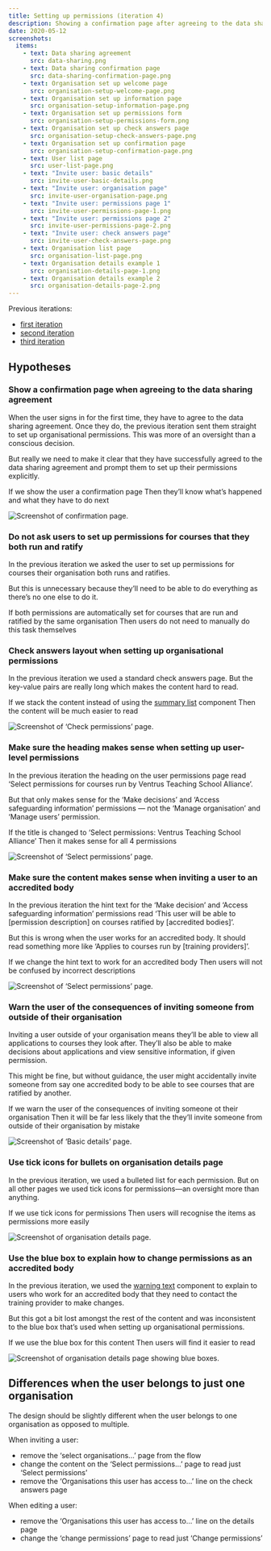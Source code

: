 ```yaml
---
title: Setting up permissions (iteration 4)
description: Showing a confirmation page after agreeing to the data sharing agreement, not asking users to setup permissions when they both run and ratify their courses, explaining the consequences of inviting someone from outside the organisation and various other content improvements.
date: 2020-05-12
screenshots:
  items:
    - text: Data sharing agreement
      src: data-sharing.png
    - text: Data sharing confirmation page
      src: data-sharing-confirmation-page.png
    - text: Organisation set up welcome page
      src: organisation-setup-welcome-page.png
    - text: Organisation set up information page
      src: organisation-setup-information-page.png
    - text: Organisation set up permissions form
      src: organisation-setup-permissions-form.png
    - text: Organisation set up check answers page
      src: organisation-setup-check-answers-page.png
    - text: Organisation set up confirmation page
      src: organisation-setup-confirmation-page.png
    - text: User list page
      src: user-list-page.png
    - text: "Invite user: basic details"
      src: invite-user-basic-details.png
    - text: "Invite user: organisation page"
      src: invite-user-organisation-page.png
    - text: "Invite user: permissions page 1"
      src: invite-user-permissions-page-1.png
    - text: "Invite user: permissions page 2"
      src: invite-user-permissions-page-2.png
    - text: "Invite user: check answers page"
      src: invite-user-check-answers-page.png
    - text: Organisation list page
      src: organisation-list-page.png
    - text: Organisation details example 1
      src: organisation-details-page-1.png
    - text: Organisation details example 2
      src: organisation-details-page-2.png
---
```


Previous iterations:

- [first iteration](/manage-teacher-training-applications/setting-up-permissions)
- [second iteration](/manage-teacher-training-applications/setting-up-permissions-iteration-2)
- [third iteration](/manage-teacher-training-applications/setting-up-permissions-iteration-3)

## Hypotheses

### Show a confirmation page when agreeing to the data sharing agreement

When the user signs in for the first time, they have to agree to the data sharing agreement. Once they do, the previous iteration sent them straight to set up organisational permissions. This was more of an oversight than a conscious decision.

But really we need to make it clear that they have successfully agreed to the data sharing agreement and prompt them to set up their permissions explicitly.

If we show the user a confirmation page
Then they’ll know what’s happened and what they have to do next

![Screenshot of confirmation page.](data-sharing-confirmation-page.png)

### Do not ask users to set up permissions for courses that they both run and ratify

In the previous iteration we asked the user to set up permissions for courses their organisation both runs and ratifies.

But this is unnecessary because they’ll need to be able to do everything as there’s no one else to do it.

If both permissions are automatically set for courses that are run and ratified by the same organisation
Then users do not need to manually do this task themselves

### Check answers layout when setting up organisational permissions

In the previous iteration we used a standard check answers page. But the key-value pairs are really long which makes the content hard to read.

If we stack the content instead of using the [summary list](https://design-system.service.gov.uk/components/summary-list/) component
Then the content will be much easier to read

![Screenshot of ‘Check permissions’ page.](organisation-setup-check-answers-page.png)

### Make sure the heading makes sense when setting up user-level permissions

In the previous iteration the heading on the user permissions page read ‘Select permissions for courses run by Ventrus Teaching School Alliance’.

But that only makes sense for the ‘Make decisions’ and ‘Access safeguarding information’ permissions — not the ‘Manage organisation’ and ‘Manage users’ permission.

If the title is changed to ‘Select permissions: Ventrus Teaching School Alliance’
Then it makes sense for all 4 permissions

![Screenshot of ‘Select permissions’ page.](invite-user-permissions-page-2.png)

### Make sure the content makes sense when inviting a user to an accredited body

In the previous iteration the hint text for the ‘Make decision’ and ‘Access safeguarding information’ permissions read ‘This user will be able to [permission description] on courses ratified by [accredited bodies]’.

But this is wrong when the user works for an accredited body. It should read something more like ‘Applies to courses run by [training providers]’.

If we change the hint text to work for an accredited body
Then users will not be confused by incorrect descriptions

![Screenshot of ‘Select permissions’ page.](invite-user-permissions-page-1.png)

### Warn the user of the consequences of inviting someone from outside of their organisation

Inviting a user outside of your organisation means they’ll be able to view all applications to courses they look after. They’ll also be able to make decisions about applications and view sensitive information, if given permission.

This might be fine, but without guidance, the user might accidentally invite someone from say one accredited body to be able to see courses that are ratified by another.

If we warn the user of the consequences of inviting someone ot their organisation
Then it will be far less likely that the they’ll invite someone from outside of their organisation by mistake

![Screenshot of ‘Basic details’ page.](invite-warning.png)

### Use tick icons for bullets on organisation details page

In the previous iteration, we used a bulleted list for each permission. But on all other pages we used tick icons for permissions—an oversight more than anything.

If we use tick icons for permissions
Then users will recognise the items as permissions more easily

![Screenshot of organisation details page.](organisation-details-page-2.png)

### Use the blue box to explain how to change permissions as an accredited body

In the previous iteration, we used the [warning text](https://design-system.service.gov.uk/components/warning-text/) component to explain to users who work for an accredited body that they need to contact the training provider to make changes.

But this got a bit lost amongst the rest of the content and was inconsistent to the blue box that’s used when setting up organisational permissions.

If we use the blue box for this content
Then users will find it easier to read

![Screenshot of organisation details page showing blue boxes.](organisation-details-page-1.png)

## Differences when the user belongs to just one organisation

The design should be slightly different when the user belongs to one organisation as opposed to multiple.

When inviting a user:

- remove the ‘select organisations...’ page from the flow
- change the content on the ‘Select permissions...’ page to read just ‘Select permissions’
- remove the ‘Organisations this user has access to...’ line on the check answers page

When editing a user:

- remove the ‘Organisations this user has access to...’ line on the details page
- change the ‘change permissions’ page to read just ‘Change permissions’
